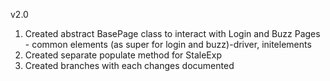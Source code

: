 v2.0

1. Created abstract BasePage class to interact with Login and Buzz Pages - common elements (as super for login and buzz)-driver, initelements
2. Created separate populate method for StaleExp
3. Created branches with each changes documented
